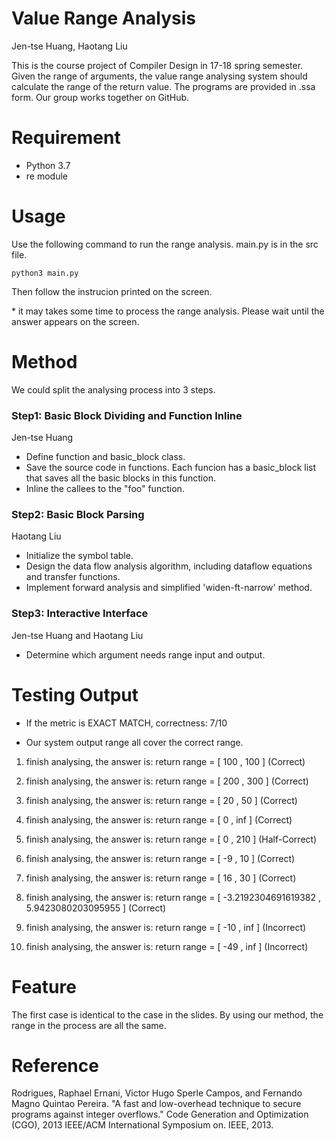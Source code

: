 # Value Range Analysis

Jen-tse Huang, Haotang Liu

This is the course project of Compiler Design in 17-18 spring semester. Given the range of arguments, the value range analysing system should calculate the range of the return value. The programs are provided in .ssa form. Our group works together on GitHub.

# Requirement

- Python 3.7
- re module

# Usage

Use the following command to run the range analysis. main.py is in the src file.

	python3 main.py
	
Then follow the instrucion printed on the screen. 

\* it may takes some time to process the range analysis. Please wait until the answer appears on the screen. 

# Method

We could split the analysing process into 3 steps. 

### Step1: Basic Block Dividing and Function Inline
Jen-tse Huang

- Define function and basic\_block class. 
- Save the source code in functions. 
Each funcion has a basic\_block list that saves all the basic blocks in this function.
- Inline the callees to the "foo" function.

### Step2: Basic Block Parsing
Haotang Liu

- Initialize the symbol table.
- Design the data flow analysis algorithm, including dataflow equations and transfer functions.
- Implement forward analysis and simplified 'widen-ft-narrow' method.

### Step3: Interactive Interface
Jen-tse Huang and Haotang Liu

- Determine which argument needs range input and output.



# Testing Output

- If the metric is EXACT MATCH, correctness: 7/10

- Our system output range all cover the correct range.  

1. finish analysing, the answer is: 
return range = [ 100 , 100 ] \(Correct\)

2. finish analysing, the answer is: 
return range = [ 200 , 300 ] \(Correct\)

3. finish analysing, the answer is: 
return range = [ 20 , 50 ] \(Correct\)

4. finish analysing, the answer is: 
return range = [ 0 , inf ] \(Correct\)

5. finish analysing, the answer is: 
return range = [ 0 , 210 ] \(Half-Correct\)

6. finish analysing, the answer is: 
return range = [ -9 , 10 ] \(Correct\)

7. finish analysing, the answer is: 
return range = [ 16 , 30 ] \(Correct\)

8. finish analysing, the answer is: 
return range = [ -3.2192304691619382 , 5.9423080203095955 ] \(Correct\)

9. finish analysing, the answer is: 
return range = [ -10 , inf ] \(Incorrect\)

10. finish analysing, the answer is: 
return range = [ -49 , inf ] \(Incorrect\)

# Feature
The first case is identical to the case in the slides. 
By using our method, the range in the process are all the same.

# Reference
Rodrigues, Raphael Ernani, Victor Hugo Sperle Campos, and Fernando Magno Quintao Pereira. "A fast and low-overhead technique to secure programs against integer overflows." Code Generation and Optimization (CGO), 2013 IEEE/ACM International Symposium on. IEEE, 2013.
